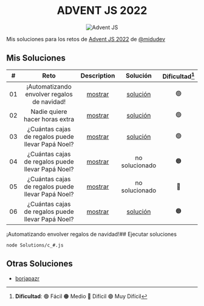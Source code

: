 <center>
	<h1>ADVENT JS 2022</h1>
	<img src="https://res.cloudinary.com/dstbwwmvv/image/upload/v1669960379/for_readmes/Captura_desde_2022-12-01_23-50-04_r7qezn.png" alt="Advent JS"/>
</center>

Mis soluciones para los retos de [Advent JS 2022](https://adventjs.dev/) de [@midudev](https://github.com/midudev)

## Mis Soluciones

| #           | Reto        | Description | Solución    | Dificultad[^1]  |
|:-----------:|:-----------:|:-----------:|:-----------:|:-----------:|
| 01          | ¡Automatizando envolver regalos de navidad! | [mostrar](https://adventjs.dev/es/challenges/2022/1) | [solución](Solutions/c_01.js) | 🟢           |
| 02          | Nadie quiere hacer horas extra | [mostrar](https://adventjs.dev/es/challenges/2022/2) | [solución](Solutions/c_02.js) | 🟢           |
| 03          | ¿Cuántas cajas de regalos puede llevar Papá Noel? | [mostrar](https://adventjs.dev/es/challenges/2022/3) | [solución](Solutions/c_03.js) | 🟢           |
| 04          | ¿Cuántas cajas de regalos puede llevar Papá Noel? | [mostrar](https://adventjs.dev/es/challenges/2022/4) | no solucionado | 🟠           |
| 05          | ¿Cuántas cajas de regalos puede llevar Papá Noel? | [mostrar](https://adventjs.dev/es/challenges/2022/5) | no solucionado | 🔴           |
| 06          | ¿Cuántas cajas de regalos puede llevar Papá Noel? | [mostrar](https://adventjs.dev/es/challenges/2022/6) | [solución](Solutions/c_03.js) | 🟠           |

[^1]: **Dificultad**: 🟢 Fácil 🟠 Medio 🔴 Difícil 🟣 Muy Difícil

¡Automatizando envolver regalos de navidad!## Ejecutar soluciones

```
node Solutions/c_#.js
```

## Otras Soluciones

* [borjapazr](https://github.com/borjapazr/awesome-adventjs)
